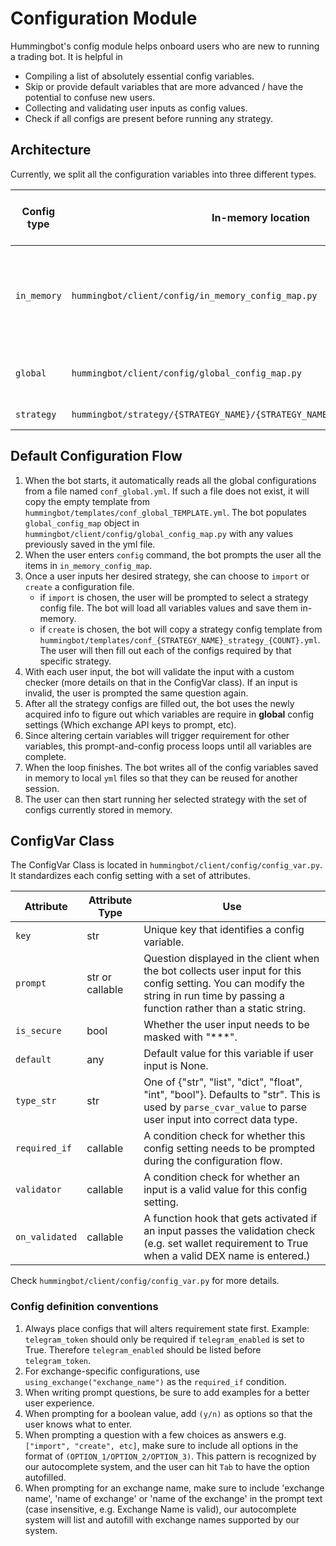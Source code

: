 # Configuration Module

Hummingbot's config module helps onboard users who are new to running a trading bot. It is helpful in 
- Compiling a list of absolutely essential config variables.
- Skip or provide default variables that are more advanced / have the potential to confuse new users.
- Collecting and validating user inputs as config values.
- Check if all configs are present before running any strategy.

## Architecture

Currently, we split all the configuration variables into three different types.

| Config type   | In-memory location | Saved to local yml | Description                 |
|-------------- | ------------------ | ------------------ | --------------------------- |
| `in_memory`   | `hummingbot/client/config/in_memory_config_map.py` | No | Configs that are never saved and prompted every time (currently, only the `strategy` and `strategy_config_path` are in this config map.
| `global`      | `hummingbot/client/config/global_config_map.py` | Yes | Strategy-agnostic configs such as exchange API keys, wallet selection, etc.
| `strategy`    | `hummingbot/strategy/{STRATEGY_NAME}/{STRATEGY_NAME}_strategy_config_map.py` | Yes | Strategy-specific configs.


## Default Configuration Flow
1. When the bot starts, it automatically reads all the global configurations from a file named `conf_global.yml`. If 
   such a file does not exist, it will copy the empty template from `hummingbot/templates/conf_global_TEMPLATE.yml`. 
   The bot populates `global_config_map` object in `hummingbot/client/config/global_config_map.py` with any values 
   previously saved in the yml file.
2. When the user enters `config` command, the bot prompts the user all the items in `in_memory_config_map`.
3. Once a user inputs her desired strategy, she can choose to `import` or `create` a configuration file. 
    - if `import` is chosen, the user will be prompted to select a strategy config file. The bot will load all variables values and save them in-memory.
    - if `create` is chosen, the bot will copy a strategy config template from `hummingbot/templates/conf_{STRATEGY_NAME}_strategy_{COUNT}.yml`.
      The user will then fill out each of the configs required by that specific strategy.
4. With each user input, the bot will validate the input with a custom checker (more details on that in the ConfigVar class). If an input is invalid,
    the user is prompted the same question again.
5. After all the strategy configs are filled out, the bot uses the newly acquired info to figure out which variables 
    are require in **global** config settings (Which exchange API keys to prompt, etc).
6. Since altering certain variables will trigger requirement for other variables, this prompt-and-config process loops until all variables are complete.
7. When the loop finishes. The bot writes all of the config variables saved in memory to local `yml` files so that they can be reused for another session.
7. The user can then start running her selected strategy with the set of configs currently stored in memory.


## ConfigVar Class
The ConfigVar Class is located in `hummingbot/client/config/config_var.py`. It standardizes each config setting with a set of attributes.

| Attribute     | Attribute Type  | Use | 
|-------------- | --------------- | --- |
| `key`         | str             | Unique key that identifies a config variable. |
| `prompt`      | str or callable | Question displayed in the client when the bot collects user input for this config setting. You can modify the string in run time by passing a function rather than a static string. |
| `is_secure`   | bool            | Whether the user input needs to be masked with "***". |
| `default`     | any             | Default value for this variable if user input is None. |
| `type_str`    | str             | One of {"str", "list", "dict", "float", "int", "bool"}. Defaults to "str". This is used by `parse_cvar_value` to parse user input into correct data type. |
| `required_if` | callable        | A condition check for whether this config setting needs to be prompted during the configuration flow. |
| `validator`   | callable        | A condition check for whether an input is a valid value for this config setting. |
| `on_validated`| callable        | A function hook that gets activated if an input passes the validation check (e.g. set wallet requirement to True when a valid DEX name is entered.) |

Check `hummingbot/client/config/config_var.py` for more details.

### Config definition conventions
1. Always place configs that will alters requirement state first. 
   Example: `telegram_token` should only be required if `telegram_enabled` is set to True. Therefore `telegram_enabled` should be listed before `telegram_token`.
2. For exchange-specific configurations, use `using_exchange("exchange_name")` as the `required_if` condition.
3. When writing prompt questions, be sure to add examples for a better user experience.
4. When prompting for a boolean value, add `(y/n)` as options so that the user knows what to enter.
5. When prompting a question with a few choices as answers e.g. `["import", "create", etc]`, make sure to include all options in the format of `(OPTION_1/OPTION_2/OPTION_3)`. 
   This pattern is recognized by our autocomplete system, and the user can hit `Tab` to have the option autofilled. 
6. When prompting for an exchange name, make sure to include 'exchange name', 'name of exchange' or 'name of the exchange' in the prompt text (case insensitive, e.g. Exchange Name is valid), our autocomplete system will list and autofill with exchange names supported by our system.
